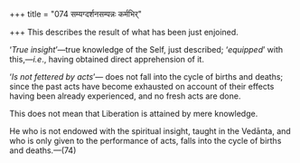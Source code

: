 +++
title = "074 सम्यग्दर्शनसम्पन्नः कर्मभिर्"

+++
This describes the result of what has been just enjoined.

‘*True insight*’—true knowledge of the Self, just described;
‘*equipped*’ with this,—*i.e*., having obtained direct apprehension of
it.

‘*Is not fettered by acts*’— does not fall into the cycle of births and
deaths; since the past acts have become exhausted on account of their
effects having been already experienced, and no fresh acts are done.

This does not mean that Liberation is attained by mere knowledge.

He who is not endowed with the spiritual insight, taught in the Vedānta,
and who is only given to the performance of acts, falls into the cycle
of births and deaths.—(74)


